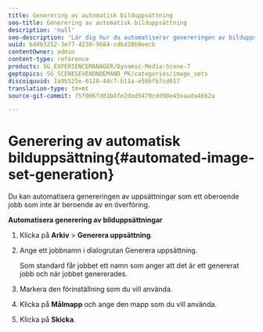 ```yaml
---
title: Generering av automatisk bilduppsättning
seo-title: Generering av automatisk bilduppsättning
description: 'null'
seo-description: 'Lär dig hur du automatiserar genereringen av bilduppsättningar. '
uuid: bd4b3252-3e77-4230-9684-cd6d28b8eecb
contentOwner: admin
content-type: reference
products: SG_EXPERIENCEMANAGER/Dynamic-Media-Scene-7
geptopics: SG_SCENESEVENONDEMAND_PK/categories/image_sets
discoiquuid: 1a9b525e-6120-44c7-b11a-e56bfb7cd017
translation-type: tm+mt
source-git-commit: 75f006fd81b0fe2dad5479cdd98e45eaada46b2a

---
```



# Generering av automatisk bilduppsättning{#automated-image-set-generation}

<!-- 

Comment Type: remark
Last Modified By: 
Last Modified Date: 

<p>New for 6.5</p>

 -->

Du kan automatisera genereringen av uppsättningar som ett oberoende jobb som inte är beroende av en överföring.

**Automatisera generering av bilduppsättningar**

1. Klicka på **Arkiv** > **Generera uppsättning**.
1. Ange ett jobbnamn i dialogrutan Generera uppsättning.

   Som standard får jobbet ett namn som anger att det är ett genererat jobb och när jobbet genererades.

1. Markera den förinställning som du vill använda.
1. Klicka på **Målmapp** och ange den mapp som du vill använda.
1. Klicka på **Skicka**.

